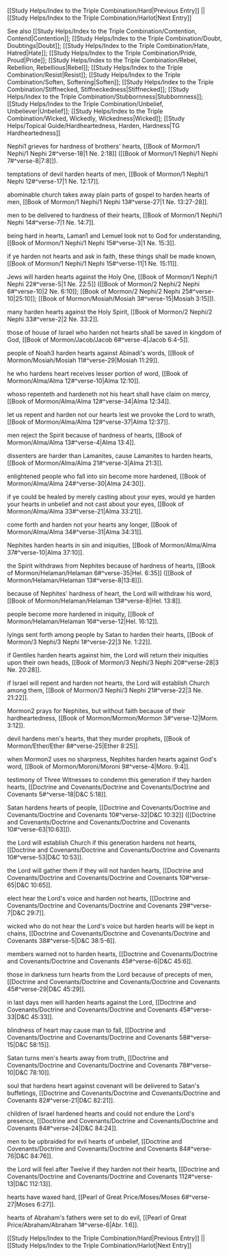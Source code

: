 [[Study Helps/Index to the Triple Combination/Hard|Previous Entry]]  ||  [[Study Helps/Index to the Triple Combination/Harlot|Next Entry]]

 See also [[Study Helps/Index to the Triple Combination/Contention, Contend|Contention]]; [[Study Helps/Index to the Triple Combination/Doubt, Doubtings|Doubt]]; [[Study Helps/Index to the Triple Combination/Hate, Hatred|Hate]]; [[Study Helps/Index to the Triple Combination/Pride, Proud|Pride]]; [[Study Helps/Index to the Triple Combination/Rebel, Rebellion, Rebellious|Rebel]]; [[Study Helps/Index to the Triple Combination/Resist|Resist]]; [[Study Helps/Index to the Triple Combination/Soften, Softening|Soften]]; [[Study Helps/Index to the Triple Combination/Stiffnecked, Stiffneckedness|Stiffnecked]]; [[Study Helps/Index to the Triple Combination/Stubbornness|Stubbornness]]; [[Study Helps/Index to the Triple Combination/Unbelief, Unbeliever|Unbelief]]; [[Study Helps/Index to the Triple Combination/Wicked, Wickedly, Wickedness|Wicked]]; [[Study Helps/Topical Guide/Hardheartedness, Harden, Hardness|TG Hardheartedness]]

 Nephi1 grieves for hardness of brothers' hearts, [[Book of Mormon/1 Nephi/1 Nephi 2#^verse-18|1 Ne. 2:18]] ([[Book of Mormon/1 Nephi/1 Nephi 7#^verse-8|7:8]]).

 temptations of devil harden hearts of men, [[Book of Mormon/1 Nephi/1 Nephi 12#^verse-17|1 Ne. 12:17]].

 abominable church takes away plain parts of gospel to harden hearts of men, [[Book of Mormon/1 Nephi/1 Nephi 13#^verse-27|1 Ne. 13:27-28]].

 men to be delivered to hardness of their hearts, [[Book of Mormon/1 Nephi/1 Nephi 14#^verse-7|1 Ne. 14:7]].

 being hard in hearts, Laman1 and Lemuel look not to God for understanding, [[Book of Mormon/1 Nephi/1 Nephi 15#^verse-3|1 Ne. 15:3]].

 if ye harden not hearts and ask in faith, these things shall be made known, [[Book of Mormon/1 Nephi/1 Nephi 15#^verse-11|1 Ne. 15:11]].

 Jews will harden hearts against the Holy One, [[Book of Mormon/1 Nephi/1 Nephi 22#^verse-5|1 Ne. 22:5]] ([[Book of Mormon/2 Nephi/2 Nephi 6#^verse-10|2 Ne. 6:10]]; [[Book of Mormon/2 Nephi/2 Nephi 25#^verse-10|25:10]]; [[Book of Mormon/Mosiah/Mosiah 3#^verse-15|Mosiah 3:15]]).

 many harden hearts against the Holy Spirit, [[Book of Mormon/2 Nephi/2 Nephi 33#^verse-2|2 Ne. 33:2]].

 those of house of Israel who harden not hearts shall be saved in kingdom of God, [[Book of Mormon/Jacob/Jacob 6#^verse-4|Jacob 6:4-5]].

 people of Noah3 harden hearts against Abinadi's words, [[Book of Mormon/Mosiah/Mosiah 11#^verse-29|Mosiah 11:29]].

 he who hardens heart receives lesser portion of word, [[Book of Mormon/Alma/Alma 12#^verse-10|Alma 12:10]].

 whoso repenteth and hardeneth not his heart shall have claim on mercy, [[Book of Mormon/Alma/Alma 12#^verse-34|Alma 12:34]].

 let us repent and harden not our hearts lest we provoke the Lord to wrath, [[Book of Mormon/Alma/Alma 12#^verse-37|Alma 12:37]].

 men reject the Spirit because of hardness of hearts, [[Book of Mormon/Alma/Alma 13#^verse-4|Alma 13:4]].

 dissenters are harder than Lamanites, cause Lamanites to harden hearts, [[Book of Mormon/Alma/Alma 21#^verse-3|Alma 21:3]].

 enlightened people who fall into sin become more hardened, [[Book of Mormon/Alma/Alma 24#^verse-30|Alma 24:30]].

 if ye could be healed by merely casting about your eyes, would ye harden your hearts in unbelief and not cast about your eyes, [[Book of Mormon/Alma/Alma 33#^verse-21|Alma 33:21]].

 come forth and harden not your hearts any longer, [[Book of Mormon/Alma/Alma 34#^verse-31|Alma 34:31]].

 Nephites harden hearts in sin and iniquities, [[Book of Mormon/Alma/Alma 37#^verse-10|Alma 37:10]].

 the Spirit withdraws from Nephites because of hardness of hearts, [[Book of Mormon/Helaman/Helaman 6#^verse-35|Hel. 6:35]] ([[Book of Mormon/Helaman/Helaman 13#^verse-8|13:8]]).

 because of Nephites' hardness of heart, the Lord will withdraw his word, [[Book of Mormon/Helaman/Helaman 13#^verse-8|Hel. 13:8]].

 people become more hardened in iniquity, [[Book of Mormon/Helaman/Helaman 16#^verse-12|Hel. 16:12]].

 lyings sent forth among people by Satan to harden their hearts, [[Book of Mormon/3 Nephi/3 Nephi 1#^verse-22|3 Ne. 1:22]].

 if Gentiles harden hearts against him, the Lord will return their iniquities upon their own heads, [[Book of Mormon/3 Nephi/3 Nephi 20#^verse-28|3 Ne. 20:28]].

 if Israel will repent and harden not hearts, the Lord will establish Church among them, [[Book of Mormon/3 Nephi/3 Nephi 21#^verse-22|3 Ne. 21:22]].

 Mormon2 prays for Nephites, but without faith because of their hardheartedness, [[Book of Mormon/Mormon/Mormon 3#^verse-12|Morm. 3:12]].

 devil hardens men's hearts, that they murder prophets, [[Book of Mormon/Ether/Ether 8#^verse-25|Ether 8:25]].

 when Mormon2 uses no sharpness, Nephites harden hearts against God's word, [[Book of Mormon/Moroni/Moroni 9#^verse-4|Moro. 9:4]].

 testimony of Three Witnesses to condemn this generation if they harden hearts, [[Doctrine and Covenants/Doctrine and Covenants/Doctrine and Covenants 5#^verse-18|D&C 5:18]].

 Satan hardens hearts of people, [[Doctrine and Covenants/Doctrine and Covenants/Doctrine and Covenants 10#^verse-32|D&C 10:32]] ([[Doctrine and Covenants/Doctrine and Covenants/Doctrine and Covenants 10#^verse-63|10:63]]).

 the Lord will establish Church if this generation hardens not hearts, [[Doctrine and Covenants/Doctrine and Covenants/Doctrine and Covenants 10#^verse-53|D&C 10:53]].

 the Lord will gather them if they will not harden hearts, [[Doctrine and Covenants/Doctrine and Covenants/Doctrine and Covenants 10#^verse-65|D&C 10:65]].

 elect hear the Lord's voice and harden not hearts, [[Doctrine and Covenants/Doctrine and Covenants/Doctrine and Covenants 29#^verse-7|D&C 29:7]].

 wicked who do not hear the Lord's voice but harden hearts will be kept in chains, [[Doctrine and Covenants/Doctrine and Covenants/Doctrine and Covenants 38#^verse-5|D&C 38:5-6]].

 members warned not to harden hearts, [[Doctrine and Covenants/Doctrine and Covenants/Doctrine and Covenants 45#^verse-6|D&C 45:6]].

 those in darkness turn hearts from the Lord because of precepts of men, [[Doctrine and Covenants/Doctrine and Covenants/Doctrine and Covenants 45#^verse-29|D&C 45:29]].

 in last days men will harden hearts against the Lord, [[Doctrine and Covenants/Doctrine and Covenants/Doctrine and Covenants 45#^verse-33|D&C 45:33]].

 blindness of heart may cause man to fall, [[Doctrine and Covenants/Doctrine and Covenants/Doctrine and Covenants 58#^verse-15|D&C 58:15]].

 Satan turns men's hearts away from truth, [[Doctrine and Covenants/Doctrine and Covenants/Doctrine and Covenants 78#^verse-10|D&C 78:10]].

 soul that hardens heart against covenant will be delivered to Satan's buffetings, [[Doctrine and Covenants/Doctrine and Covenants/Doctrine and Covenants 82#^verse-21|D&C 82:21]].

 children of Israel hardened hearts and could not endure the Lord's presence, [[Doctrine and Covenants/Doctrine and Covenants/Doctrine and Covenants 84#^verse-24|D&C 84:24]].

 men to be upbraided for evil hearts of unbelief, [[Doctrine and Covenants/Doctrine and Covenants/Doctrine and Covenants 84#^verse-76|D&C 84:76]].

 the Lord will feel after Twelve if they harden not their hearts, [[Doctrine and Covenants/Doctrine and Covenants/Doctrine and Covenants 112#^verse-13|D&C 112:13]].

 hearts have waxed hard, [[Pearl of Great Price/Moses/Moses 6#^verse-27|Moses 6:27]].

 hearts of Abraham's fathers were set to do evil, [[Pearl of Great Price/Abraham/Abraham 1#^verse-6|Abr. 1:6]].

[[Study Helps/Index to the Triple Combination/Hard|Previous Entry]]  ||  [[Study Helps/Index to the Triple Combination/Harlot|Next Entry]]